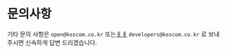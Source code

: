 # 문의사항

기타 문의 사항은 `open@koscom.co.kr` 또는[ㅐㅔ](https://developers.koscom.co.kr/discussions#!/forum/forums/list.page) `developers@koscom.co.kr` 로 보내 주시면 신속하게 답변 드리겠습니다.


